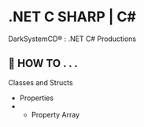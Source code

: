 # .NET C SHARP | C#
DarkSystemCD® : .NET C# Productions

## 📘 HOW TO . . .
Classes and Structs
- Properties
- - Property Array

